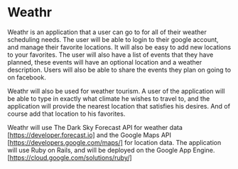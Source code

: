 # Weathr

Weathr is an application that a user can go to for all of their weather scheduling needs. The user will be able to login to their google account, and manage their favorite locations. It will also be easy to add new locations to your favorites. The user will also have a list of events that they have planned, these events will have an optional location and a weather description. Users will also be able to share the events they plan on going to on facebook.

Weathr will also be used for weather tourism. A user of the application will be able to type in exactly what climate he wishes to travel to, and the application will provide the nearest location that satisfies his desires. And of course add that location to his favorites.

Weathr will use The Dark Sky Forecast API for weather data [https://developer.forecast.io] and the Google Maps API [https://developers.google.com/maps/] for location data. The application will use Ruby on Rails, and will be deployed on the Google App Engine. [https://cloud.google.com/solutions/ruby/]
